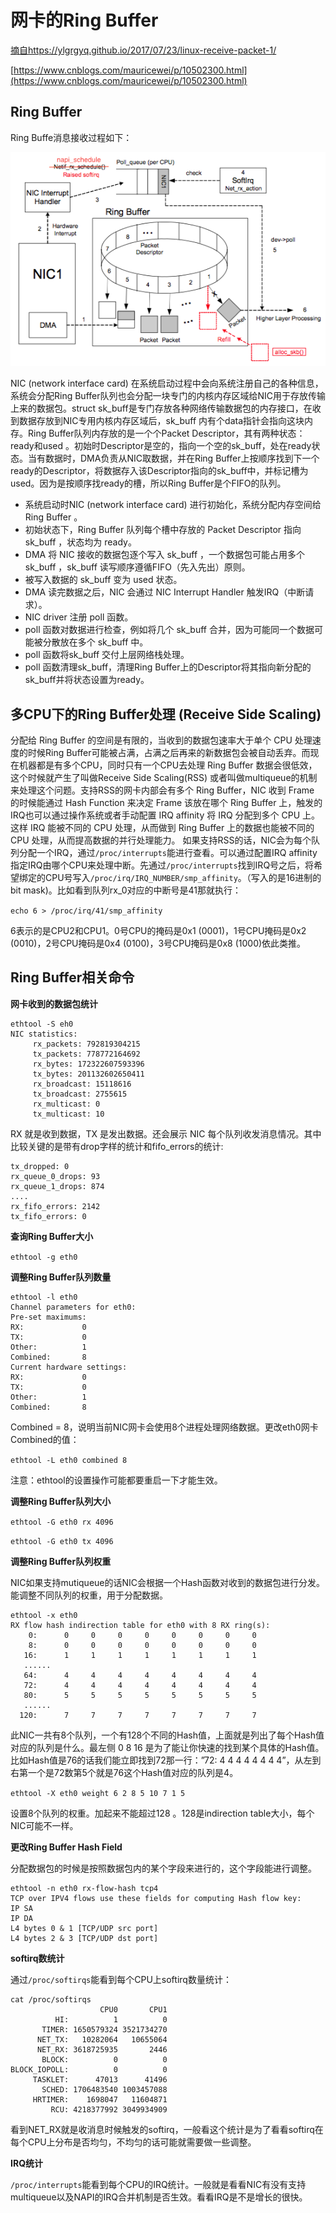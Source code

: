 # 网卡的Ring Buffer #

[摘自https://ylgrgyq.github.io/2017/07/23/linux-receive-packet-1/](https://ylgrgyq.github.io/2017/07/23/linux-receive-packet-1/)

[https://www.cnblogs.com/mauricewei/p/10502300.html](https://www.cnblogs.com/mauricewei/p/10502300.html)

## Ring Buffer ##


Ring Buffe消息接收过程如下：

![](img/ring-buffer.png)

NIC (network interface card) 在系统启动过程中会向系统注册自己的各种信息，系统会分配Ring Buffer队列也会分配一块专门的内核内存区域给NIC用于存放传输上来的数据包。struct sk_buff是专门存放各种网络传输数据包的内存接口，在收到数据存放到NIC专用内核内存区域后，sk_buff 内有个data指针会指向这块内存。Ring Buffer队列内存放的是一个个Packet Descriptor，其有两种状态： ready和used 。初始时Descriptor是空的，指向一个空的sk_buff，处在ready状态。当有数据时，DMA负责从NIC取数据，并在Ring Buffer上按顺序找到下一个ready的Descriptor，将数据存入该Descriptor指向的sk_buff中，并标记槽为used。因为是按顺序找ready的槽，所以Ring Buffer是个FIFO的队列。

- 系统启动时NIC (network interface card)  进行初始化，系统分配内存空间给 Ring Buffer 。
- 初始状态下，Ring Buffer 队列每个槽中存放的 Packet Descriptor 指向 sk_buff ，状态均为 ready。
- DMA 将 NIC 接收的数据包逐个写入 sk_buff ，一个数据包可能占用多个 sk_buff ，sk_buff 读写顺序遵循FIFO（先入先出）原则。
- 被写入数据的 sk_buff 变为 used 状态。
- DMA 读完数据之后，NIC 会通过 NIC Interrupt Handler 触发IRQ（中断请求）。
- NIC driver 注册 poll 函数。
- poll 函数对数据进行检查，例如将几个 sk_buff 合并，因为可能同一个数据可能被分散放在多个 sk_buff 中。
- poll 函数将sk_buff 交付上层网络栈处理。
- poll 函数清理sk_buff，清理Ring Buffer上的Descriptor将其指向新分配的sk_buff并将状态设置为ready。


## 多CPU下的Ring Buffer处理 (Receive Side Scaling) ##

分配给 Ring Buffer 的空间是有限的，当收到的数据包速率大于单个 CPU 处理速度的时候Ring Buffer可能被占满，占满之后再来的新数据包会被自动丢弃。而现在机器都是有多个CPU，同时只有一个CPU去处理 Ring Buffer 数据会很低效，这个时候就产生了叫做Receive Side Scaling(RSS) 或者叫做multiqueue的机制来处理这个问题。支持RSS的网卡内部会有多个 Ring Buffer，NIC 收到 Frame 的时候能通过 Hash Function 来决定 Frame 该放在哪个 Ring Buffer 上，触发的IRQ也可以通过操作系统或者手动配置 IRQ affinity 将 IRQ 分配到多个 CPU 上。这样 IRQ 能被不同的 CPU 处理，从而做到 Ring Buffer 上的数据也能被不同的 CPU 处理，从而提高数据的并行处理能力。
如果支持RSS的话，NIC会为每个队列分配一个IRQ，通过`/proc/interrupts`能进行查看。可以通过配置IRQ affinity指定IRQ由哪个CPU来处理中断。先通过`/proc/interrupts`找到IRQ号之后，将希望绑定的CPU号写入`/proc/irq/IRQ_NUMBER/smp_affinity`。（写入的是16进制的bit mask)。比如看到队列rx_0对应的中断号是41那就执行：

`echo 6 > /proc/irq/41/smp_affinity`

6表示的是CPU2和CPU1。0号CPU的掩码是0x1 (0001)，1号CPU掩码是0x2 (0010)，2号CPU掩码是0x4 (0100)，3号CPU掩码是0x8 (1000)依此类推。

##  Ring Buffer相关命令 ##

**网卡收到的数据包统计**

```
ethtool -S eh0
NIC statistics:
     rx_packets: 792819304215
     tx_packets: 778772164692
     rx_bytes: 172322607593396
     tx_bytes: 201132602650411
     rx_broadcast: 15118616
     tx_broadcast: 2755615
     rx_multicast: 0
     tx_multicast: 10
```

RX 就是收到数据，TX 是发出数据。还会展示 NIC 每个队列收发消息情况。其中比较关键的是带有drop字样的统计和fifo_errors的统计:

```
tx_dropped: 0
rx_queue_0_drops: 93
rx_queue_1_drops: 874
....
rx_fifo_errors: 2142
tx_fifo_errors: 0
```

**查询Ring Buffer大小**

`ethtool -g eth0`

**调整Ring Buffer队列数量**

```
ethtool -l eth0
Channel parameters for eth0:
Pre-set maximums:
RX:             0
TX:             0
Other:          1
Combined:       8
Current hardware settings:
RX:             0
TX:             0
Other:          1
Combined:       8
```

Combined = 8，说明当前NIC网卡会使用8个进程处理网络数据。更改eth0网卡Combined的值：

`ethtool -L eth0 combined 8`

注意：ethtool的设置操作可能都要重启一下才能生效。

**调整Ring Buffer队列大小**

`ethtool -G eth0 rx 4096`

`ethtool -G eth0 tx 4096`

**调整Ring Buffer队列权重**

NIC如果支持mutiqueue的话NIC会根据一个Hash函数对收到的数据包进行分发。能调整不同队列的权重，用于分配数据。

```
ethtool -x eth0
RX flow hash indirection table for eth0 with 8 RX ring(s):
    0:      0     0     0     0     0     0     0     0
    8:      0     0     0     0     0     0     0     0
   16:      1     1     1     1     1     1     1     1
   ......
   64:      4     4     4     4     4     4     4     4
   72:      4     4     4     4     4     4     4     4
   80:      5     5     5     5     5     5     5     5
   ......
  120:      7     7     7     7     7     7     7     7
```

此NIC一共有8个队列，一个有128个不同的Hash值，上面就是列出了每个Hash值对应的队列是什么。最左侧 0 8 16 是为了能让你快速的找到某个具体的Hash值。比如Hash值是76的话我们能立即找到72那一行：”72: 4 4 4 4 4 4 4 4”，从左到右第一个是72数第5个就是76这个Hash值对应的队列是4。

`ethtool -X eth0 weight 6 2 8 5 10 7 1 5`

设置8个队列的权重。加起来不能超过128 。128是indirection table大小，每个NIC可能不一样。

**更改Ring Buffer Hash Field**

分配数据包的时候是按照数据包内的某个字段来进行的，这个字段能进行调整。

```
ethtool -n eth0 rx-flow-hash tcp4
TCP over IPV4 flows use these fields for computing Hash flow key:
IP SA
IP DA
L4 bytes 0 & 1 [TCP/UDP src port]
L4 bytes 2 & 3 [TCP/UDP dst port]
```

**softirq数统计**

通过`/proc/softirqs`能看到每个CPU上softirq数量统计：

```
cat /proc/softirqs
                    CPU0       CPU1       
          HI:          1          0
       TIMER: 1650579324 3521734270
      NET_TX:   10282064   10655064
      NET_RX: 3618725935       2446
       BLOCK:          0          0
BLOCK_IOPOLL:          0          0
     TASKLET:      47013      41496
       SCHED: 1706483540 1003457088
     HRTIMER:    1698047   11604871
         RCU: 4218377992 3049934909
```

看到NET_RX就是收消息时候触发的softirq，一般看这个统计是为了看看softirq在每个CPU上分布是否均匀，不均匀的话可能就需要做一些调整。

**IRQ统计**

`/proc/interrupts`能看到每个CPU的IRQ统计。一般就是看看NIC有没有支持multiqueue以及NAPI的IRQ合并机制是否生效。看看IRQ是不是增长的很快。
